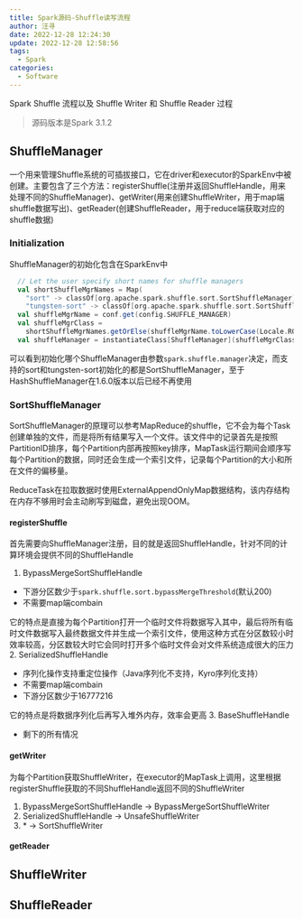 ```yaml
---
title: Spark源码-Shuffle读写流程
author: 汪寻
date: 2022-12-28 12:24:30
update: 2022-12-28 12:58:56
tags:
  - Spark
categories:
  - Software
---
```


Spark Shuffle 流程以及 Shuffle Writer 和 Shuffle Reader 过程

<!-- more -->
> 源码版本是Spark 3.1.2
​ 
## ShuffleManager
一个用来管理Shuffle系统的可插拔接口，它在driver和executor的SparkEnv中被创建。主要包含了三个方法：registerShuffle(注册并返回ShuffleHandle，用来处理不同的ShuffleManager)、getWriter(用来创建ShuffleWriter，用于map端shuffle数据写出)、getReader(创建ShuffleReader，用于reduce端获取对应的shuffle数据)

### Initialization
ShuffleManager的初始化包含在SparkEnv中
```scala
  // Let the user specify short names for shuffle managers
  val shortShuffleMgrNames = Map(
    "sort" -> classOf[org.apache.spark.shuffle.sort.SortShuffleManager].getName,
    "tungsten-sort" -> classOf[org.apache.spark.shuffle.sort.SortShuffleManager].getName)
  val shuffleMgrName = conf.get(config.SHUFFLE_MANAGER)
  val shuffleMgrClass =
    shortShuffleMgrNames.getOrElse(shuffleMgrName.toLowerCase(Locale.ROOT), shuffleMgrName)
  val shuffleManager = instantiateClass[ShuffleManager](shuffleMgrClass)
```

可以看到初始化哪个ShuffleManager由参数`spark.shuffle.manager`决定，而支持的sort和tungsten-sort初始化的都是SortShuffleManager，至于HashShuffleManager在1.6.0版本以后已经不再使用

### SortShuffleManager
SortShuffleManager的原理可以参考MapReduce的shuffle，它不会为每个Task创建单独的文件，而是将所有结果写入一个文件。该文件中的记录首先是按照PartitionID排序，每个Partition内部再按照key排序，MapTask运行期间会顺序写每个Partition的数据，同时还会生成一个索引文件，记录每个Partition的大小和所在文件的偏移量。

ReduceTask在拉取数据时使用ExternalAppendOnlyMap数据结构，该内存结构在内存不够用时会主动刷写到磁盘，避免出现OOM。

#### registerShuffle
首先需要向ShuffleManager注册，目的就是返回ShuffleHandle，针对不同的计算环境会提供不同的ShuffleHandle
1. BypassMergeSortShuffleHandle
- 下游分区数少于`spark.shuffle.sort.bypassMergeThreshold`(默认200)
- 不需要map端combain

它的特点是直接为每个Partition打开一个临时文件将数据写入其中，最后将所有临时文件数据写入最终数据文件并生成一个索引文件，使用这种方式在分区数较小时效率较高，分区数较大时它会同时打开多个临时文件会对文件系统造成很大的压力
2. SerializedShuffleHandle
- 序列化操作支持重定位操作（Java序列化不支持，Kyro序列化支持）
- 不需要map端combain
- 下游分区数少于16777216

它的特点是将数据序列化后再写入堆外内存，效率会更高
3. BaseShuffleHandle
- 剩下的所有情况

#### getWriter
为每个Partition获取ShuffleWriter，在executor的MapTask上调用，这里根据registerShuffle获取的不同ShuffleHandle返回不同的ShuffleWriter
1. BypassMergeSortShuffleHandle -> BypassMergeSortShuffleWriter
2. SerializedShuffleHandle -> UnsafeShuffleWriter
3. \* -> SortShuffleWriter

#### getReader

## ShuffleWriter

## ShuffleReader


